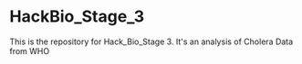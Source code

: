 # HackBio_Stage_3
This is the repository for  Hack_Bio_Stage 3. It's an analysis of Cholera Data from WHO
